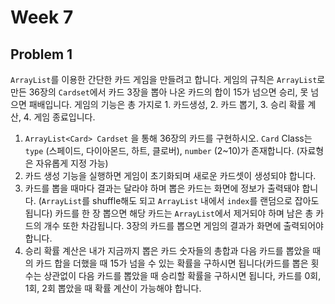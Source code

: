# Week 7

## Problem 1

`ArrayList`를 이용한 간단한 카드 게임을 만들려고 합니다. 게임의 규칙은 `ArrayList`로 만든 36장의 `Cardset`에서 카드 3장을 뽑아 나온 카드의 합이 15가 넘으면 승리, 못 넘으면 패배입니다. 게임의 기능은 총 가지로 1. 카드생성, 2. 카드 뽑기, 3. 승리 확률 계산, 4. 게임 종료입니다.

1. `ArrayList<Card> Cardset` 을 통해 36장의 카드를 구현하시오. `Card` Class는 `type` (스페이드, 다이아몬드, 하트, 클로버), `number` (2~10)가 존재합니다. (자료형은 자유롭게 지정 가능)
2. 카드 생성 기능을 실행하면 게임이 초기화되며 새로운 카드셋이 생성되야 합니다.
3. 카드를 뽑을 때마다 결과는 달라야 하며 뽑은 카드는 화면에 정보가 출력돼야 합니다. (`ArrayList`를 shuffle해도 되고 `ArrayList` 내에서 `index`를 랜덤으로 잡아도 됩니다) 카드를 한 장 뽑으면 해당 카드는 `ArrayList`에서 제거되야 하며 남은 총 카드의 개수 또한 차감됩니다. 3장의 카드를 뽑으면 게임의 결과가 화면에 출력되어야 합니다.
4. 승리 확률 계산은 내가 지금까지 뽑은 카드 숫자들의 총합과 다음 카드를 뽑았을 때의 카드 합을 더했을 때 15가 넘을 수 있는 확률을 구하시면 됩니다(카드를 뽑은 횟수는 상관없이 다음 카드를 뽑았을 때 승리할 확률을 구하시면 됩니다, 카드를 0회, 1회, 2회 뽑았을 때 확률 계산이 가능해야 합니다.

